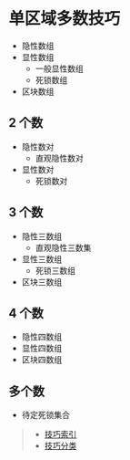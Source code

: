 # 单区域多数技巧

- 隐性数组
- 显性数组
  - 一般显性数组
  - 死锁数组
- 区块数组

## 2 个数
- 隐性数对
  - 直观隐性数对
- 显性数对
  - 死锁数对

## 3 个数
- 隐性三数组
  - 直观隐性三数集
- 显性三数组
  - 死锁三数组
- 区块三数组
    
## 4 个数
- 隐性四数组
- 显性四数组
- 区块四数组

## 多个数
- 待定死锁集合

> - [技巧索引](../../../README.md)
> - [技巧分类](../../README.md)
